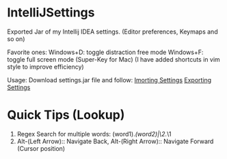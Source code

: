 # IntelliJSettings
Exported Jar of my Intellij  IDEA settings. (Editor preferences, Keymaps and so on)

Favorite ones:
Windows+D: toggle distraction free mode
Windows+F: toggle full screen mode
(Super-Key for Mac)
(I have added shortcuts in vim style to improve efficiency)

Usage:
Download settings.jar file and follow:
[Imorting Settings](https://www.jetbrains.com/help/idea/exporting-and-importing-settings.html#import_settings_from_jar_archive)
[Exporting Settings](https://www.jetbrains.com/help/idea/exporting-and-importing-settings.html#export_settings_to_jar_archive)


# Quick Tips (Lookup)
1. Regex Search for  multiple words: (word1).*(word2)|\2.*\1
2. Alt-(Left Arrow):: Navigate Back, Alt-(Right Arrow):: Navigate Forward (Cursor position)

